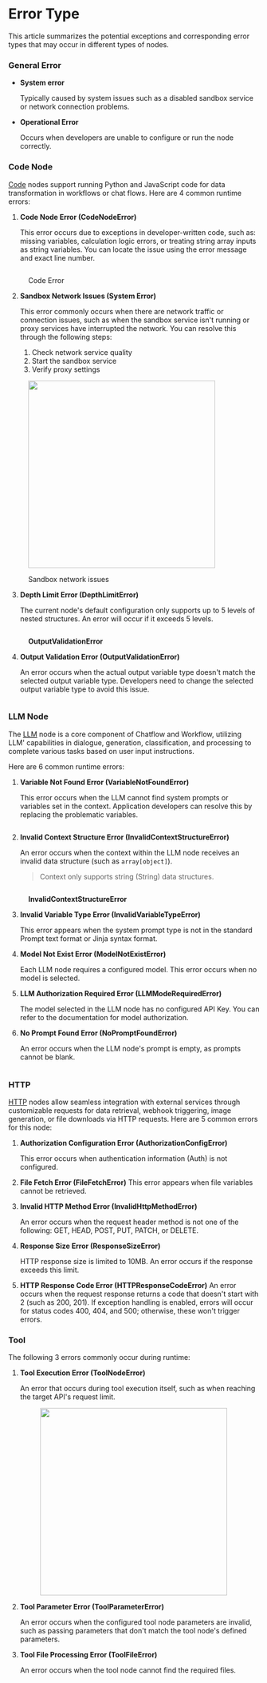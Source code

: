 # Error Type

This article summarizes the potential exceptions and corresponding error types that may occur in different types of nodes.

### General Error

*   **System error**

    Typically caused by system issues such as a disabled sandbox service or network connection problems.
*   **Operational Error**

    Occurs when developers are unable to configure or run the node correctly.

### Code Node

[Code](../node/code.md) nodes support running Python and JavaScript code for data transformation in workflows or chat flows. Here are 4 common runtime errors:

1.  **Code Node Error (CodeNodeError)**

    This error occurs due to exceptions in developer-written code, such as: missing variables, calculation logic errors, or treating string array inputs as string variables. You can locate the issue using the error message and exact line number.

<figure><img src="https://assets-docs.dify.ai/2024/12/c86b11af7f92368180ea1bac38d77083.png" alt=""><figcaption><p>Code Error</p></figcaption></figure>

2.  **Sandbox Network Issues (System Error)**

    This error commonly occurs when there are network traffic or connection issues, such as when the sandbox service isn't running or proxy services have interrupted the network. You can resolve this through the following steps:

    1. Check network service quality
    2. Start the sandbox service
    3. Verify proxy settings

<figure><img src="https://assets-docs.dify.ai/2024/12/d95007adf67c4f232e46ec455c348e2c.PNG" alt="" width="375"><figcaption><p>Sandbox network issues</p></figcaption></figure>

3.  **Depth Limit Error (DepthLimitError)**

    The current node's default configuration only supports up to 5 levels of nested structures. An error will occur if it exceeds 5 levels.

<figure><img src="https://assets-docs.dify.ai/2024/12/5649d52a6e80ddd4180b336266701f7b.png" alt=""><figcaption><p><strong>OutputValidationError</strong></p></figcaption></figure>

4.  **Output Validation Error (OutputValidationError)**

    An error occurs when the actual output variable type doesn't match the selected output variable type. Developers need to change the selected output variable type to avoid this issue.

<figure><img src="https://assets-docs.dify.ai/2024/12/ab8cae01a590b037017dfe9ea4dbbb8b.png" alt=""><figcaption></figcaption></figure>

### LLM Node

The [LLM](../node/llm.md) node is a core component of Chatflow and Workflow, utilizing LLM' capabilities in dialogue, generation, classification, and processing to complete various tasks based on user input instructions.

Here are 6 common runtime errors:

1.  **Variable Not Found Error (VariableNotFoundError)**

    This error occurs when the LLM cannot find system prompts or variables set in the context. Application developers can resolve this by replacing the problematic variables.

<figure><img src="https://assets-docs.dify.ai/2024/12/f20c5fbde345144de6183374ab277662.png" alt=""><figcaption></figcaption></figure>

2.  **Invalid Context Structure Error (InvalidContextStructureError)**

    An error occurs when the context within the LLM node receives an invalid data structure (such as `array[object]`).

    > Context only supports string (String) data structures.

<figure><img src="https://assets-docs.dify.ai/2024/12/f20c5fbde345144de6183374ab277662.png" alt=""><figcaption><p><strong>InvalidContextStructureError</strong></p></figcaption></figure>

3.  **Invalid Variable Type Error (InvalidVariableTypeError)**

    This error appears when the system prompt type is not in the standard Prompt text format or Jinja syntax format.
4.  **Model Not Exist Error (ModelNotExistError)**

    Each LLM node requires a configured model. This error occurs when no model is selected.
5.  **LLM Authorization Required Error (LLMModeRequiredError)**

    The model selected in the LLM node has no configured API Key. You can refer to the documentation for model authorization.
6.  **No Prompt Found Error (NoPromptFoundError)**

    An error occurs when the LLM node's prompt is empty, as prompts cannot be blank.

<figure><img src="https://assets-docs.dify.ai/2024/12/9882f7a5ee544508ba11b51fb469a911.png" alt=""><figcaption></figcaption></figure>

### HTTP

[HTTP](../node/http-request.md) nodes allow seamless integration with external services through customizable requests for data retrieval, webhook triggering, image generation, or file downloads via HTTP requests. Here are 5 common errors for this node:

1.  **Authorization Configuration Error (AuthorizationConfigError)**

    This error occurs when authentication information (Auth) is not configured.
2. **File Fetch Error (FileFetchError)** This error appears when file variables cannot be retrieved.
3.  **Invalid HTTP Method Error (InvalidHttpMethodError)**

    An error occurs when the request header method is not one of the following: GET, HEAD, POST, PUT, PATCH, or DELETE.
4.  **Response Size Error (ResponseSizeError)**

    HTTP response size is limited to 10MB. An error occurs if the response exceeds this limit.
5. **HTTP Response Code Error (HTTPResponseCodeError)** An error occurs when the request response returns a code that doesn't start with 2 (such as 200, 201). If exception handling is enabled, errors will occur for status codes 400, 404, and 500; otherwise, these won't trigger errors.

### Tool

The following 3 errors commonly occur during runtime:

1.  **Tool Execution Error (ToolNodeError)**

    An error that occurs during tool execution itself, such as when reaching the target API's request limit.



    <figure><img src="https://assets-docs.dify.ai/2024/12/84af0831b7cb23e64159dfbba80e9b28.jpg" alt="" width="375"><figcaption></figcaption></figure>
2.  **Tool Parameter Error (ToolParameterError)**

    An error occurs when the configured tool node parameters are invalid, such as passing parameters that don't match the tool node's defined parameters.
3.  **Tool File Processing Error (ToolFileError)**

    An error occurs when the tool node cannot find the required files.





